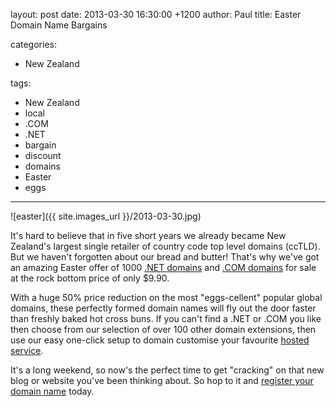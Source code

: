 layout: post
date: 2013-03-30 16:30:00 +1200
author: Paul
title: Easter Domain Name Bargains

categories:
  - New Zealand

tags:
  - New Zealand
  - local
  - .COM
  - .NET
  - bargain
  - discount
  - domains
  - Easter
  - eggs

----

![easter]({{ site.images_url }}/2013-03-30.jpg)

It's hard to believe that in five short years we already became New Zealand's largest single retailer of country code top level domains (ccTLD). But we haven't forgotten about our bread and butter! That's why we've got an amazing Easter offer of 1000 [.NET domains](https://iwantmyname.co.nz/domains/net-domain-name-registration-for-network) and [.COM domains](https://iwantmyname.co.nz/domains/com-domain-name-registration-for-commercial) for sale at the rock bottom price of only $9.90.

With a huge 50% price reduction on the most "eggs-cellent" popular global domains, these perfectly formed domain names will fly out the door faster than freshly baked hot cross buns. If you can't find a .NET or .COM you like then choose from our selection of over 100 other domain extensions, then use our easy one-click setup to domain customise your favourite [hosted service](https://iwantmyname.co.nz/services).

It's a long weekend, so now's the perfect time to get "cracking" on that new blog or website you've been thinking about. So hop to it and [register your domain name](https://iwantmyname.co.nz/domains/domain-name-registration-list-of-extensions) today.
